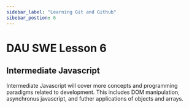 ```yaml
---
sidebar_label: "Learning Git and Github"
sibebar_postion: 6
---
```


# DAU SWE Lesson 6

## Intermediate Javascript

Intermediate Javascript will cover more concepts and programming paradigms related to development. This includes DOM manipulation, asynchronus javascript, and futher applications of objects and arrays.
